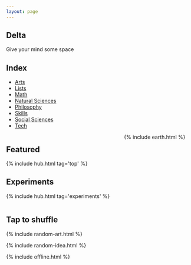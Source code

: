 ```yaml
---
layout: page
---
```



## Delta 
Give your mind some space

## Index

<div style="margin-top:0.5rem">

<ul>
  <li><a href='/arts/'>Arts</a></li>
  <li><a href='/lists/'>Lists</a></li>
  <li><a href='/math/'>Math</a></li>
  <li><a href='/natural-sciences/'>Natural Sciences</a></li>
  <li><a href='/philosophy/'>Philosophy</a></li>
  <li><a href='/skills/'>Skills</a></li>
  <li><a href='/social-sciences/'>Social Sciences</a></li>
  <li><a href='/tech/'>Tech</a></li>
</ul>

</div>


<div class="columns is-vcentered">

<div class="column">

<h2>Featured</h2>

{% include hub.html tag='top' %}

<h2>Experiments</h2>

{% include hub.html tag='experiments' %}

</div>

<div class="column">
  {% include earth.html %}
</div>

</div>




## Tap to shuffle   

{% include random-art.html %}

{% include random-idea.html %}


{% include offline.html  %}



